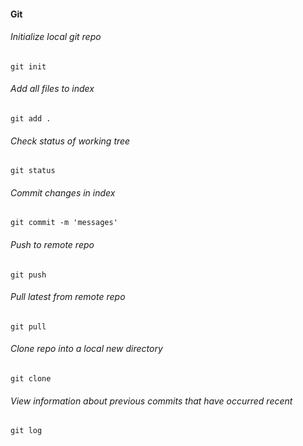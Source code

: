 #### Git
###### Initialize local git repo
```
git init 
```
###### Add all files to index
```
git add .
```
###### Check status of working tree
```
git status
```
###### Commit changes in index
```
git commit -m 'messages'
```
###### Push to remote repo
```
git push
```
###### Pull latest from remote repo
```
git pull
```
###### Clone repo into a local new directory
```
git clone
```
###### View information about previous commits that have occurred recent
```
git log
```
